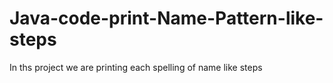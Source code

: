 # Java-code-print-Name-Pattern-like-steps
In ths project we are printing each spelling of name like steps
